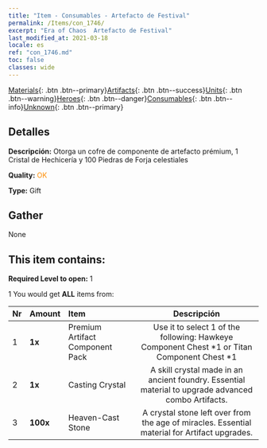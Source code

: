 ```yaml
---
title: "Item - Consumables - Artefacto de Festival"
permalink: /Items/con_1746/
excerpt: "Era of Chaos  Artefacto de Festival"
last_modified_at: 2021-03-18
locale: es
ref: "con_1746.md"
toc: false
classes: wide
---
```

 [Materials](/es/Items/){: .btn .btn--primary}[Artifacts](/es/Items/Artifacts/){: .btn .btn--success}[Units](/es/Items/Units/){: .btn .btn--warning}[Heroes](/es/Items/Heroes/){: .btn .btn--danger}[Consumables](/es/Items/Consumables/){: .btn .btn--info}[Unknown](/es/Items/Unknown/){: .btn .btn--primary}

## Detalles
 **Descripción:** Otorga un cofre de componente de artefacto prémium, 1 Cristal de Hechicería y 100 Piedras de Forja celestiales

 **Quality:** <span style="color: #FF8C00">OK</span>

 **Type:** Gift

## Gather

  None

## This item contains:

 **Required Level to open:** 1

 1 You would get **ALL** items  from:

  | Nr | Amount |     Item    | Descripción |
  |:---|:-------|:------------|:-----------:|
  | 1 |  **1x** | Premium Artifact Component Pack | Use it to select 1 of the following: Hawkeye Component Chest *1 or Titan Component Chest *1  | 
  | 2 |  **1x** | Casting Crystal | A skill crystal made in an ancient foundry. Essential material to upgrade advanced combo Artifacts.  | 
  | 3 |  **100x** | Heaven-Cast Stone | A crystal stone left over from the age of miracles. Essential material for Artifact upgrades.  | 
